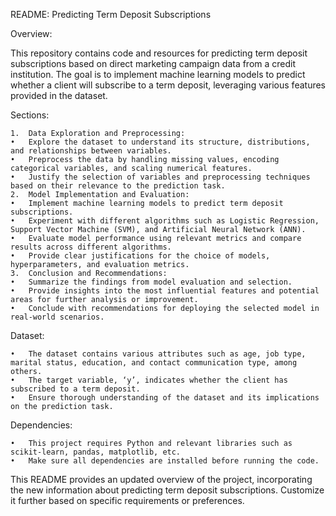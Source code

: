 README: Predicting Term Deposit Subscriptions

Overview:

This repository contains code and resources for predicting term deposit subscriptions based on direct marketing campaign data from a credit institution. The goal is to implement machine learning models to predict whether a client will subscribe to a term deposit, leveraging various features provided in the dataset.

Sections:

	1.	Data Exploration and Preprocessing:
	•	Explore the dataset to understand its structure, distributions, and relationships between variables.
	•	Preprocess the data by handling missing values, encoding categorical variables, and scaling numerical features.
	•	Justify the selection of variables and preprocessing techniques based on their relevance to the prediction task.
	2.	Model Implementation and Evaluation:
	•	Implement machine learning models to predict term deposit subscriptions.
	•	Experiment with different algorithms such as Logistic Regression, Support Vector Machine (SVM), and Artificial Neural Network (ANN).
	•	Evaluate model performance using relevant metrics and compare results across different algorithms.
	•	Provide clear justifications for the choice of models, hyperparameters, and evaluation metrics.
	3.	Conclusion and Recommendations:
	•	Summarize the findings from model evaluation and selection.
	•	Provide insights into the most influential features and potential areas for further analysis or improvement.
	•	Conclude with recommendations for deploying the selected model in real-world scenarios.

Dataset:

	•	The dataset contains various attributes such as age, job type, marital status, education, and contact communication type, among others.
	•	The target variable, ‘y’, indicates whether the client has subscribed to a term deposit.
	•	Ensure thorough understanding of the dataset and its implications on the prediction task.

Dependencies:

	•	This project requires Python and relevant libraries such as scikit-learn, pandas, matplotlib, etc.
	•	Make sure all dependencies are installed before running the code.


This README provides an updated overview of the project, incorporating the new information about predicting term deposit subscriptions. Customize it further based on specific requirements or preferences.